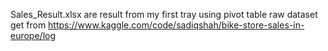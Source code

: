 Sales_Result.xlsx are result from my first tray using pivot table
raw dataset get from https://www.kaggle.com/code/sadiqshah/bike-store-sales-in-europe/log
